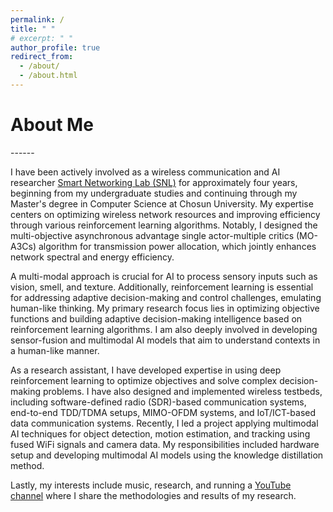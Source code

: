 ```yaml
---
permalink: /
title: " "
# excerpt: " "
author_profile: true
redirect_from: 
  - /about/
  - /about.html
---
```


<h1>About Me</h1>
------

I have been actively involved as a wireless communication and AI researcher [Smart Networking Lab (SNL)](https://sites.google.com/view/smart-networking/member) for approximately four years, beginning from my undergraduate studies and continuing through my Master's degree in Computer Science at Chosun University. My expertise centers on optimizing wireless network resources and improving efficiency through various reinforcement learning algorithms. Notably, I designed the multi-objective asynchronous advantage single actor-multiple critics (MO-A3Cs) algorithm for transmission power allocation, which jointly enhances network spectral and energy efficiency.

A multi-modal approach is crucial for AI to process sensory inputs such as vision, smell, and texture. Additionally, reinforcement learning is essential for addressing adaptive decision-making and control challenges, emulating human-like thinking. My primary research focus lies in optimizing objective functions and building adaptive decision-making intelligence based on reinforcement learning algorithms. I am also deeply involved in developing sensor-fusion and multimodal AI models that aim to understand contexts in a human-like manner.

As a research assistant, I have developed expertise in using deep reinforcement learning to optimize objectives and solve complex decision-making problems. I have also designed and implemented wireless testbeds, including software-defined radio (SDR)-based communication systems, end-to-end TDD/TDMA setups, MIMO-OFDM systems, and IoT/ICT-based data communication systems. Recently, I led a project applying multimodal AI techniques for object detection, motion estimation, and tracking using fused WiFi signals and camera data. My responsibilities included hardware setup and developing multimodal AI models using the knowledge distillation method.

Lastly, my interests include music, research, and running a [YouTube channel](https://www.youtube.com/channel/UCZI9JfPn_Nk6HVkl2aAj4xA) where I share the methodologies and results of my research.